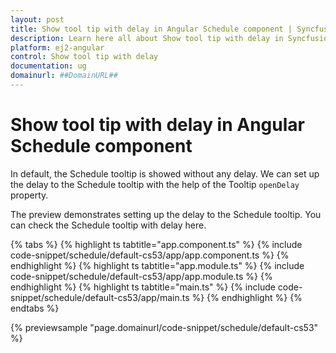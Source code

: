 ```yaml
---
layout: post
title: Show tool tip with delay in Angular Schedule component | Syncfusion
description: Learn here all about Show tool tip with delay in Syncfusion Angular Schedule component of Syncfusion Essential JS 2 and more.
platform: ej2-angular
control: Show tool tip with delay 
documentation: ug
domainurl: ##DomainURL##
---
```


# Show tool tip with delay in Angular Schedule component

In default, the Schedule tooltip is showed without any delay. We can set up the delay to the Schedule tooltip with the help of the Tooltip `openDelay` property.

The preview demonstrates setting up the delay to the Schedule tooltip. You can check the Schedule tooltip with delay here.

{% tabs %}
{% highlight ts tabtitle="app.component.ts" %}
{% include code-snippet/schedule/default-cs53/app/app.component.ts %}
{% endhighlight %}
{% highlight ts tabtitle="app.module.ts" %}
{% include code-snippet/schedule/default-cs53/app/app.module.ts %}
{% endhighlight %}
{% highlight ts tabtitle="main.ts" %}
{% include code-snippet/schedule/default-cs53/app/main.ts %}
{% endhighlight %}
{% endtabs %}
  
{% previewsample "page.domainurl/code-snippet/schedule/default-cs53" %}